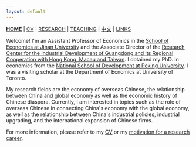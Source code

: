 ```yaml
---
layout: default
---
```



[**HOME**](./index.md) | [CV](./assets/CV_FanghaoChen_231105.pdf) | [RESEARCH](./research.md) | [TEACHING](./teaching.md) | [中文](./chinesepage.md) | [LINKS](./links.md)

Welcome! I'm an Assistant Professor of Economics in the [School of Economics at Jinan University](https://ec.jnu.edu.cn/) and the Associate Director of the [Research Center for the Industrial Development of Guangdong and its Regional Cooperation with Hong Kong, Macau and Taiwan](https://ogo.jnu.edu.cn/). I obtained my PhD. in economics from the [National School of Development at Peking University](https://www.nsd.pku.edu.cn/). I was a visiting scholar at the Department of Ecnomics at University of Toronto.

My research fields are the economy of overseas Chinese, the relationship between China and global economy as well as the economic history of Chinese diaspora. Currently, I am interested in topics such as the role of overseas Chinese in connecting China's economy with the global economy, as well as the relationship between China's industrial policies, industrial upgrading, and the international expansion of Chinese firms.

For more information, please refer to my [CV](./assets/CV_FanghaoChen_231105.pdf) or my [motivation for a research career](https://mp.weixin.qq.com/s?__biz=Mzg4MzE0ODY0Mw==&mid=2247491382&idx=1&sn=992dc4dda38bfd95d5c2b47848fc5a81&chksm=cf4a8d3af83d042c96f68c98b9406eab25df4ce418b6778fccdee755fc9e499decfb44498855&mpshare=1&scene=24&srcid=12203KNxFd0xsEh7nM7ZzhKn&sharer_sharetime=1639991731014&sharer_shareid=009d752390d3ca9d149b0d31038375f0#rd).

